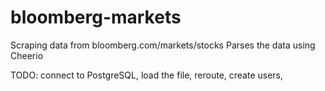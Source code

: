 # bloomberg-markets
Scraping data from bloomberg.com/markets/stocks
Parses the data using Cheerio

TODO:
connect to PostgreSQL,
load the file, 
reroute,
create users,

